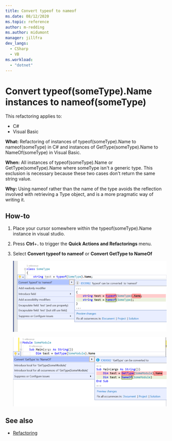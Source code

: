 ```yaml
---
title: Convert typeof to nameof
ms.date: 08/12/2020
ms.topic: reference
author: m-redding
ms.author: midumont
manager: jillfra
dev_langs:
  - CSharp
  - VB
ms.workload: 
  - "dotnet"
---
```

# Convert typeof(someType).Name instances to nameof(someType)

This refactoring applies to:

- C#
- Visual Basic

**What:** Refactoring of instances of typeof(someType).Name to nameof(someType) in C# and instances of GetType(someType).Name to NameOf(someType) in Visual Basic.

**When:**  All instances of typeof(someType).Name or GetType(someType).Name where someType isn't a generic type. This exclusion is necessary because these two cases don't return the same string value. 

**Why:** Using nameof rather than the name of the type avoids the reflection involved with retrieving a Type object, and is a more pragmatic way of writing it.

## How-to

1. Place your cursor somewhere within the typeof(someType).Name instance in visual studio.
2. Press **Ctrl**+**.** to trigger the **Quick Actions and Refactorings** menu.
3. Select **Convert typeof to nameof** or **Convert GetType to NameOf**

   ![Convert typeof to nameof](media/converttypeof.PNG)

   ![Convert typeof to nameof](media/convertgettype.PNG)

## See also

- [Refactoring](../refactoring-in-visual-studio.md)

